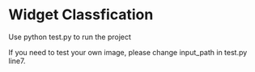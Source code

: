 # Widget Classfication

Use python test.py to run the project

If you need to test your own image, please change input_path in test.py line7.